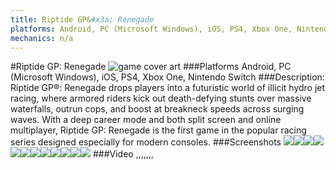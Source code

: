 ```yaml
---
title: Riptide GP&#x3a; Renegade
platforms: Android, PC (Microsoft Windows), iOS, PS4, Xbox One, Nintendo Switch
mechanics: n/a
---
```

#Riptide GP: Renegade
![game cover art](//images.igdb.com/igdb/image/upload/t_cover_big/nonzzeu01fzss9bfmaqo.jpg "Logo Title Text 1")
###Platforms
Android, PC (Microsoft Windows), iOS, PS4, Xbox One, Nintendo Switch
###Description:
Riptide GP®: Renegade drops players into a futuristic world of illicit hydro jet racing, where armored riders kick out death-defying stunts over massive waterfalls, outrun cops, and boost at breakneck speeds across surging waves. With a deep career mode and both split screen and online multiplayer, Riptide GP: Renegade is the first game in the popular racing series designed especially for modern consoles.
###Screenshots
<a target="_blank" href="//images.igdb.com/igdb/image/upload/t_cover_big/tdjjxjqvmgegda5qpsof.jpg"><img src="//images.igdb.com/igdb/image/upload/t_thumb/tdjjxjqvmgegda5qpsof.jpg"/></a><a target="_blank" href="//images.igdb.com/igdb/image/upload/t_cover_big/o9inx17gakllbryuywhv.jpg"><img src="//images.igdb.com/igdb/image/upload/t_thumb/o9inx17gakllbryuywhv.jpg"/></a><a target="_blank" href="//images.igdb.com/igdb/image/upload/t_cover_big/qeiuynsmbf4errlbqc4s.jpg"><img src="//images.igdb.com/igdb/image/upload/t_thumb/qeiuynsmbf4errlbqc4s.jpg"/></a><a target="_blank" href="//images.igdb.com/igdb/image/upload/t_cover_big/envlnwsuhrbl95grlabo.jpg"><img src="//images.igdb.com/igdb/image/upload/t_thumb/envlnwsuhrbl95grlabo.jpg"/></a><a target="_blank" href="//images.igdb.com/igdb/image/upload/t_cover_big/lqktzaa20h5lwctzwmpc.jpg"><img src="//images.igdb.com/igdb/image/upload/t_thumb/lqktzaa20h5lwctzwmpc.jpg"/></a><a target="_blank" href="//images.igdb.com/igdb/image/upload/t_cover_big/kbplmsclww6phtacyhel.jpg"><img src="//images.igdb.com/igdb/image/upload/t_thumb/kbplmsclww6phtacyhel.jpg"/></a><a target="_blank" href="//images.igdb.com/igdb/image/upload/t_cover_big/kqpqqnc5m3w4uvoejogq.jpg"><img src="//images.igdb.com/igdb/image/upload/t_thumb/kqpqqnc5m3w4uvoejogq.jpg"/></a><a target="_blank" href="//images.igdb.com/igdb/image/upload/t_cover_big/rym82lzyy48pfsieyxbv.jpg"><img src="//images.igdb.com/igdb/image/upload/t_thumb/rym82lzyy48pfsieyxbv.jpg"/></a><a target="_blank" href="//images.igdb.com/igdb/image/upload/t_cover_big/gctyapifhmavgjoqvi0x.jpg"><img src="//images.igdb.com/igdb/image/upload/t_thumb/gctyapifhmavgjoqvi0x.jpg"/></a><a target="_blank" href="//images.igdb.com/igdb/image/upload/t_cover_big/ahtiyjfsuuqt2oigrzwx.jpg"><img src="//images.igdb.com/igdb/image/upload/t_thumb/ahtiyjfsuuqt2oigrzwx.jpg"/></a><a target="_blank" href="//images.igdb.com/igdb/image/upload/t_cover_big/wp17d3jkjkvekf4zykfx.jpg"><img src="//images.igdb.com/igdb/image/upload/t_thumb/wp17d3jkjkvekf4zykfx.jpg"/></a><a target="_blank" href="//images.igdb.com/igdb/image/upload/t_cover_big/mlk5v7g3ooc5xjuefhro.jpg"><img src="//images.igdb.com/igdb/image/upload/t_thumb/mlk5v7g3ooc5xjuefhro.jpg"/></a>
###Video
,,,,,,,
